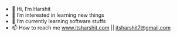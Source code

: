 - 👋 Hi, I’m Harshit
- 👀 I’m interested in learning new things
- 🌱 I’m currently learning software stuffs
- 📫 How to reach me www.itsharshit.com || itsharshit7@gmail.com

<!---
newacronym/newacronym is a ✨ special ✨ repository because its `README.md` (this file) appears on your GitHub profile.
You can click the Preview link to take a look at your changes.
--->
